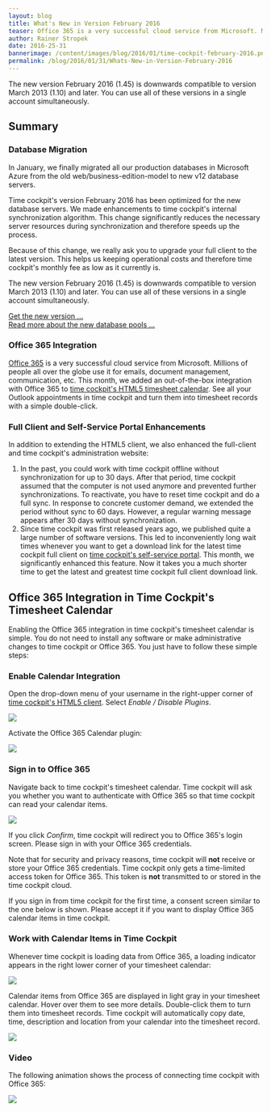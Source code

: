 ```yaml
---
layout: blog
title: What's New in Version February 2016
teaser: Office 365 is a very successful cloud service from Microsoft. Millions of people all over the globe use it for emails, document management, communication, etc. This month, we added an out-of-the-box integration with Office 365 to time cockpit's HTML5 timesheet calendar. See all your Outlook appointments in time cockpit and turn them into timesheet records with a simple double-click.
author: Rainer Stropek
date: 2016-25-31
bannerimage: /content/images/blog/2016/01/time-cockpit-february-2016.png
permalink: /blog/2016/01/31/Whats-New-in-Version-February-2016
---
```


<p xmlns="http://www.w3.org/1999/xhtml">The new version February 2016 (1.45) is downwards compatible to version March 2013 (1.10) and later. You can use all of these versions in a single account simultaneously.</p><h2 xmlns="http://www.w3.org/1999/xhtml">Summary</h2><h3 xmlns="http://www.w3.org/1999/xhtml">Database Migration</h3><p xmlns="http://www.w3.org/1999/xhtml">In January, we finally migrated all our production databases in Microsoft Azure from the old web/business-edition-model to new v12 database servers.</p><p xmlns="http://www.w3.org/1999/xhtml">Time cockpit's version February 2016 has been optimized for the new database servers. We made enhancements to time cockpit's internal synchronization algorithm. This change significantly reduces the necessary server resources during synchronization and therefore speeds up the process.</p><p class="showcase" xmlns="http://www.w3.org/1999/xhtml">Because of this change, we really ask you to upgrade your full client to the latest version. This helps us keeping operational costs and therefore time cockpit's monthly fee as low as it currently is.</p><p xmlns="http://www.w3.org/1999/xhtml">The new version February 2016 (1.45) is downwards compatible to version March 2013 (1.10) and later. You can use all of these versions in a single account simultaneously.</p><p xmlns="http://www.w3.org/1999/xhtml">
  <a href="~/account/download">Get the new version ...</a>
  <br />
  <a href="~/blog/2016/01/31/Hello-Database-Pools">Read more about the new database pools ...</a>
</p><h3 xmlns="http://www.w3.org/1999/xhtml">Office 365 Integration</h3><p xmlns="http://www.w3.org/1999/xhtml">
  <a href="https://products.office.com/" target="_blank">Office 365</a> is a very successful cloud service from Microsoft. Millions of people all over the globe use it for emails, document management, communication, etc. This month, we added an out-of-the-box integration with Office 365 to <a href="http://web.timecockpit.com" target="_blank">time cockpit's HTML5 timesheet calendar</a>. See all your Outlook appointments in time cockpit and turn them into timesheet records with a simple double-click.</p><h3 xmlns="http://www.w3.org/1999/xhtml">Full Client and Self-Service Portal Enhancements</h3><p xmlns="http://www.w3.org/1999/xhtml">In addition to extending the HTML5 client, we also enhanced the full-client and time cockpit's administration website:</p><ol xmlns="http://www.w3.org/1999/xhtml">
  <li>In the past, you could work with time cockpit offline without synchronization for up to 30 days. After that period, time cockpit assumed that the computer is not used anymore and prevented further synchronizations. To reactivate, you have to reset time cockpit and do a full sync. In response to concrete customer demand, we extended the period without sync to 60 days. However, a regular warning message appears after 30 days without synchronization.</li>
  <li>Since time cockpit was first released years ago, we published quite a large number of software versions. This led to inconveniently long wait times whenever you want to get a download link for the latest time cockpit full client on <a href="~/sign-in" target="_blank">time cockpit's self-service portal</a>. This month, we significantly enhanced this feature. Now it takes you a much shorter time to get the latest and greatest time cockpit full client download link.</li>
</ol><h2 xmlns="http://www.w3.org/1999/xhtml">Office 365 Integration in Time Cockpit's Timesheet Calendar</h2><p xmlns="http://www.w3.org/1999/xhtml">Enabling the Office 365 integration in time cockpit's timesheet calendar is simple. You do not need to install any software or make administrative changes to time cockpit or Office 365. You just have to follow these simple steps:</p><h3 xmlns="http://www.w3.org/1999/xhtml">Enable Calendar Integration</h3><p xmlns="http://www.w3.org/1999/xhtml">Open the drop-down menu of your username in the right-upper corner of <a href="https://web.timecockpit.com" target="_blank">time cockpit's HTML5 client</a>. Select <em>Enable / Disable Plugins</em>.</p><p xmlns="http://www.w3.org/1999/xhtml">
  <img src="{{site.baseurl}}/content/images/blog/2016/01/enable-disable-plugins.png" />
</p><p xmlns="http://www.w3.org/1999/xhtml">Activate the Office 365 Calendar plugin:</p><p xmlns="http://www.w3.org/1999/xhtml">
  <img src="{{site.baseurl}}/content/images/blog/2016/01/active-office-365-calendar.png" />
</p><h3 xmlns="http://www.w3.org/1999/xhtml">Sign in to Office 365</h3><p xmlns="http://www.w3.org/1999/xhtml">Navigate back to time cockpit's timesheet calendar. Time cockpit will ask you whether you want to authenticate with Office 365 so that time cockpit can read your calendar items.</p><p xmlns="http://www.w3.org/1999/xhtml">
  <img src="{{site.baseurl}}/content/images/blog/2016/01/sign-in-confirmation.png" />
</p><p xmlns="http://www.w3.org/1999/xhtml">If you click <em>Confirm</em>, time cockpit will redirect you to Office 365's login screen. Please sign in with your Office 365 credentials.</p><p class="showcase" xmlns="http://www.w3.org/1999/xhtml">Note that for security and privacy reasons, time cockpit will <strong>not</strong> receive or store your Office 365 credentials. Time cockpit only gets a time-limited access token for Office 365. This token is <strong>not</strong> transmitted to or stored in the time cockpit cloud.</p><p xmlns="http://www.w3.org/1999/xhtml">If you sign in from time cockpit for the first time, a consent screen similar to the one below is shown. Please accept it if you want to display Office 365 calendar items in time cockpit.</p><f:function name="Composite.Media.ImageGallery.Slimbox2" xmlns:f="http://www.composite.net/ns/function/1.0">
  <f:param name="MediaImage" value="MediaArchive:5841428d-60e0-4aa0-8a51-b6a454f47712" xmlns:f="http://www.composite.net/ns/function/1.0" />
  <f:param name="ThumbnailMaxWidth" value="800" xmlns:f="http://www.composite.net/ns/function/1.0" />
  <f:param name="ThumbnailMaxHeight" value="800" xmlns:f="http://www.composite.net/ns/function/1.0" />
  <f:param name="ImageMaxWidth" value="1920" xmlns:f="http://www.composite.net/ns/function/1.0" />
  <f:param name="ImageMaxHeight" value="1280" xmlns:f="http://www.composite.net/ns/function/1.0" />
</f:function><h3 xmlns="http://www.w3.org/1999/xhtml">Work with Calendar Items in Time Cockpit</h3><p xmlns="http://www.w3.org/1999/xhtml">Whenever time cockpit is loading data from Office 365, a loading indicator appears in the right lower corner of your timesheet calendar:</p><p xmlns="http://www.w3.org/1999/xhtml">
  <img src="{{site.baseurl}}/content/images/blog/2016/01/loading-indicator.png" />
</p><p xmlns="http://www.w3.org/1999/xhtml">Calendar items from Office 365 are displayed in light gray in your timesheet calendar. Hover over them to see more details. Double-click them to turn them into timesheet records. Time cockpit will automatically copy date, time, description and location from your calendar into the timesheet record.</p><p xmlns="http://www.w3.org/1999/xhtml">
  <img src="{{site.baseurl}}/content/images/blog/2016/01/calendar-items.png" />
</p><h3 xmlns="http://www.w3.org/1999/xhtml">Video</h3><p xmlns="http://www.w3.org/1999/xhtml">The following animation shows the process of connecting time cockpit with Office 365:</p><p xmlns="http://www.w3.org/1999/xhtml">
  <img src="{{site.baseurl}}/content/images/blog/2016/01/office-365-calendar-in-time-cockpit.gif" />
</p>